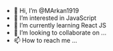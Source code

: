 - 👋 Hi, I’m @MArkan1919
- 👀 I’m interested in JavaScript
- 🌱 I’m currently learning React JS
- 💞️ I’m looking to collaborate on ...
- 📫 How to reach me ...

<!---
MArkan1919/MArkan1919 is a ✨ special ✨ repository because its `README.md` (this file) appears on your GitHub profile.
You can click the Preview link to take a look at your changes.
--->
